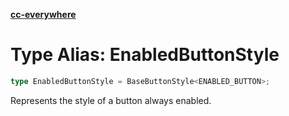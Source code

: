 [**cc-everywhere**](../../../../../index.md)

<HorizontalLine />

# Type Alias: EnabledButtonStyle

```ts
type EnabledButtonStyle = BaseButtonStyle<ENABLED_BUTTON>;
```

Represents the style of a button always enabled.
